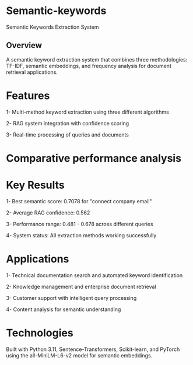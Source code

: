 # Semantic-keywords 
Semantic Keywords Extraction System
## Overview
A semantic keyword extraction system that combines three methodologies: TF-IDF, semantic embeddings, and frequency analysis for document retrieval applications.

# Features
1- Multi-method keyword extraction using three different algorithms

2- RAG system integration with confidence scoring

3- Real-time processing of queries and documents

# Comparative performance analysis

# Key Results
1- Best semantic score: 0.7078 for "connect company email"

2- Average RAG confidence: 0.562

3- Performance range: 0.481 - 0.678 across different queries

4- System status: All extraction methods working successfully

# Applications
1- Technical documentation search and automated keyword identification

2- Knowledge management and enterprise document retrieval

3- Customer support with intelligent query processing

4- Content analysis for semantic understanding

# Technologies
Built with Python 3.11, Sentence-Transformers, Scikit-learn, and PyTorch using the all-MiniLM-L6-v2 model for semantic embeddings.
